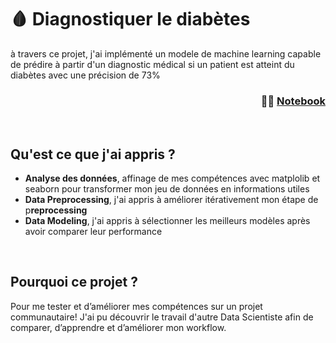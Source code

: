 # 🩸 Diagnostiquer le diabètes

à travers ce projet, j'ai implémenté un modele de machine learning capable de prédire à partir d'un diagnostic médical si un patient est atteint du diabètes avec une précision de 73% 

<h3 align="right">
<span>👨‍💻 </span>
<a href="https://www.kaggle.com/axelito974/pima-indian-diabetes-eda-prep-pred-73">Notebook</a>
</h3>
<br> 

## Qu'est ce que j'ai appris **?**

- **Analyse des données**, affinage de mes compétences avec matplolib et seaborn pour transformer mon jeu de données en informations utiles
- **Data Preprocessing**, j'ai appris à améliorer itérativement mon étape de p**reprocessing**
- **Data Modeling**, j'ai appris à sélectionner les meilleurs modèles après avoir comparer leur performance

<br>

## Pourquoi ce projet ?

Pour me tester et d’améliorer mes compétences sur un projet communautaire! J'ai pu découvrir le travail d'autre Data Scientiste afin de comparer, d’apprendre et d’améliorer mon workflow. 
